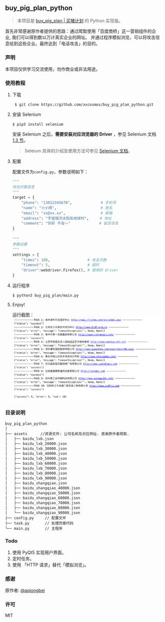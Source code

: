 ## buy_pig_plan_python
>本项目是 [buy_pig_plan | 买猪计划](https://github.com/aqiongbei/buy_pig_plan) 的 Python 实现版。

首先非常感谢原作者提供的思路：通过爬取使用「百度商桥」这一营销组件的企业,
我们可以得到数以万计真实企业的网址。
并通过程序模拟浏览，可以将攻击信息给到这些企业。最终达到「电话攻击」的目的。
### 声明
本项目仅供学习交流使用，勿作商业或非法用途。
### 使用教程
1. 下载
    ```shell script
     $ git clone https://github.com/xxcosmos/buy_pig_plan_python.git
    ```
2. 安装 Selenium
   ```shell script
   $ pip3 install selenium
   ```
   安装 Selenium 之后，**需要安装对应浏览器的 Driver** ，参见 Selenium 文档 [1.3 节](https://selenium-python.readthedocs.io/installation.html#drivers)。 
    >Seleium 具体的介绍及使用方法可参见 [Selenium 文档](https://selenium-python.readthedocs.io)。

3. 配置

    配置文件为`config.py`，参数说明如下：
   ```python
   """
   攻击对象信息
   """ 
   target = { 
       "phone": "13012345678",             # 手机号
       "name": "小小明",                    # 姓名
       "email": "xx@xx.xx",                # 邮箱
       "address": "宇宙银河太阳系地球村",     # 地址
       "comment": "你好 不会～"             # 留言信息
   }
   
   """
   参数设置
   """
   settings = {
       "times": 100,                 # 攻击次数
       "timeout": 5,                 # 超时
       "driver":webdriver.Firefox(), # 使用的 driver
   }
   ```

4. 运行程序
    ```shell script
    $ python3 buy_pig_plan/main.py
    ```
5. Enjoy!

    运行截图：
    ![运行截图](result.png)

### 目录说明
```shell script
buy_pig_plan_python
│  
├── assets      //资源文件: 公司名称及对应网址. 感谢原作者爬取.
│   ├── baidu_lxb.json
│   ├── baidu_lxb_20000.json
│   ├── baidu_lxb_30000.json
│   ├── baidu_lxb_40000.json
│   ├── baidu_lxb_50000.json
│   ├── baidu_lxb_60000.json
│   ├── baidu_lxb_70000.json
│   ├── baidu_lxb_80000.json
│   ├── baidu_lxb_90000.json
│   ├── baidu_shangqiao.json
│   ├── baidu_shangqiao_40000.json
│   ├── baidu_shangqiao_50000.json
│   ├── baidu_shangqiao_60000.json
│   ├── baidu_shangqiao_70000.json
│   ├── baidu_shangqiao_80000.json
│   └── baidu_shangqiao_90000.json
├── config.py     // 配置文件
├── task.py       // 处理页面代码
└── main.py       // 主程序
```
### Todo
1. 使用 PyQt5 实现用户界面。
2. 定时任务。
3. 使用 「HTTP 请求」替代「模拟浏览」。
### 感谢
原作者: [@aqiongbei](https://github.com/aqiongbei)
### 许可
MIT